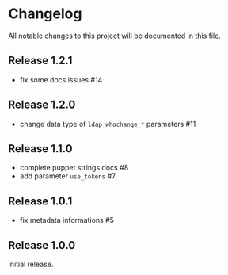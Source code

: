 # Changelog

All notable changes to this project will be documented in this file.

## Release 1.2.1

 * fix some docs issues #14

## Release 1.2.0

 * change data type of `ldap_whochange_*` parameters #11

## Release 1.1.0

 * complete puppet strings docs #8
 * add parameter `use_tokens` #7

## Release 1.0.1

 * fix metadata informations #5

## Release 1.0.0

Initial release.

